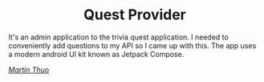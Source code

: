 <h1 align="center">Quest Provider</h1>

It's an admin application to the trivia quest application. I needed to conveniently add questions to my API so I came up with this.
The app uses a modern android UI kit known as Jetpack Compose.



[*Martin Thuo*](https://www.twitter.com/mertoenjosh)